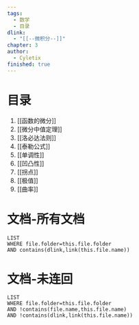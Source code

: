 ```yaml
---
tags:
  - 数学
  - 目录
dlink:
  - "[[--微积分--]]"
chapter: 3
author:
  - Cyletix
finished: true
---
```

# 目录
1. [[函数的微分]]
2. [[微分中值定理]]
3. [[洛必达法则]]
4. [[泰勒公式]]
5. [[单调性]]
6. [[凹凸性]]
7. [[拐点]]
8. [[极值]]
9. [[曲率]]

# 文档-所有文档
```dataview
LIST
WHERE file.folder=this.file.folder
AND contains(dlink,link(this.file.name))
```
# 文档-未连回
```dataview
LIST
WHERE file.folder=this.file.folder
AND !contains(file.name,this.file.name)
AND !contains(dlink,link(this.file.name))
```